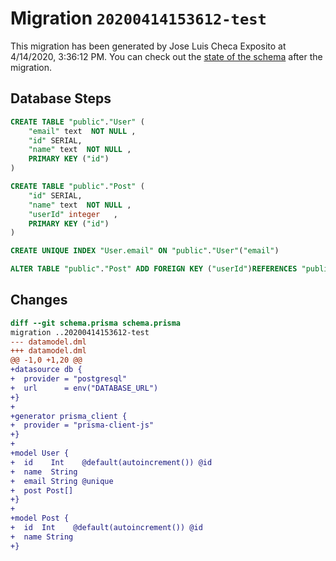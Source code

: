 # Migration `20200414153612-test`

This migration has been generated by Jose Luis Checa Exposito at 4/14/2020, 3:36:12 PM.
You can check out the [state of the schema](./schema.prisma) after the migration.

## Database Steps

```sql
CREATE TABLE "public"."User" (
    "email" text  NOT NULL ,
    "id" SERIAL,
    "name" text  NOT NULL ,
    PRIMARY KEY ("id")
) 

CREATE TABLE "public"."Post" (
    "id" SERIAL,
    "name" text  NOT NULL ,
    "userId" integer   ,
    PRIMARY KEY ("id")
) 

CREATE UNIQUE INDEX "User.email" ON "public"."User"("email")

ALTER TABLE "public"."Post" ADD FOREIGN KEY ("userId")REFERENCES "public"."User"("id") ON DELETE SET NULL  ON UPDATE CASCADE
```

## Changes

```diff
diff --git schema.prisma schema.prisma
migration ..20200414153612-test
--- datamodel.dml
+++ datamodel.dml
@@ -1,0 +1,20 @@
+datasource db {
+  provider = "postgresql"
+  url      = env("DATABASE_URL")
+}
+
+generator prisma_client {
+  provider = "prisma-client-js"
+}
+
+model User {
+  id    Int    @default(autoincrement()) @id
+  name  String
+  email String @unique
+  post Post[]
+}
+
+model Post {
+  id  Int    @default(autoincrement()) @id
+  name String
+}
```



